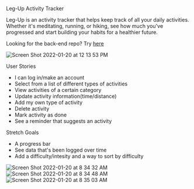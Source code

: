 Leg-Up Activity Tracker

Leg-Up is an activity tracker that helps keep track of all your daily activities. 
Whether it's meditating, running, or hiking, see how much you've progressed and start
building your habits for a healthier future. 

Looking for the back-end repo? Try [here](https://github.com/Ian-Ennis/activity_tracker_backend)

![Screen Shot 2022-01-20 at 12 13 53 PM](https://user-images.githubusercontent.com/89321676/150406593-4f2955d4-0338-44db-a282-2aa9177b5912.png)

User Stories


- I can log in/make an account
- Select from a list of different types of activities
- View activities of a certain category
- Update activity information(time/distance)
- Add my own type of activity
- Delete activity
- Mark activity as done
- See a reminder that suggests an activity


Stretch Goals

- A progress bar
- See data that's been logged over time
- Add a difficulty/intesity and a way to sort by difficulty

![Screen Shot 2022-01-20 at 8 34 32 AM](https://user-images.githubusercontent.com/67617842/150400839-bae9bbc5-dd26-4b9a-97c8-1bdbbc815416.png)
![Screen Shot 2022-01-20 at 8 34 48 AM](https://user-images.githubusercontent.com/67617842/150400870-412d6fbc-eea3-4aae-886b-c487d6260abf.png)
![Screen Shot 2022-01-20 at 8 35 03 AM](https://user-images.githubusercontent.com/67617842/150400908-6392b936-d3fd-431c-96dc-dbe61d28a0a3.png)
